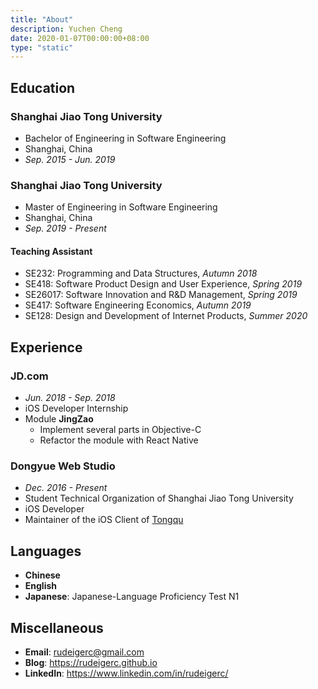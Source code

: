 ```yaml
---
title: "About"
description: Yuchen Cheng
date: 2020-01-07T00:00:00+08:00
type: "static"
---
```


## Education

### **Shanghai Jiao Tong University**

- Bachelor of Engineering in Software Engineering
- Shanghai, China
- *Sep. 2015 - Jun. 2019*

### **Shanghai Jiao Tong University**

- Master of Engineering in Software Engineering
- Shanghai, China
- *Sep. 2019 - Present*

#### Teaching Assistant

- SE232: Programming and Data Structures, *Autumn 2018*
- SE418: Software Product Design and User Experience, *Spring 2019*
- SE26017: Software Innovation and R&D Management, *Spring 2019*
- SE417: Software Engineering Economics, *Autumn 2019*
- SE128: Design and Development of Internet Products, *Summer 2020*

## Experience

### **JD.com**

- *Jun. 2018 - Sep. 2018*
- iOS Developer Internship
- Module **JingZao**
  - Implement several parts in Objective-C
  - Refactor the module with React Native

### **Dongyue Web Studio**

- *Dec. 2016 - Present*
- Student Technical Organization of Shanghai Jiao Tong University
- iOS Developer
- Maintainer of the iOS Client of [Tongqu](https://tongqu.sjtu.edu.cn/)

## Languages

- **Chinese**
- **English**
- **Japanese**: Japanese-Language Proficiency Test N1

## Miscellaneous

- **Email**: [rudeigerc@gmail.com](mailto:rudeigerc@gmail.com)
- **Blog**: https://rudeigerc.github.io
- **LinkedIn**: https://www.linkedin.com/in/rudeigerc/
